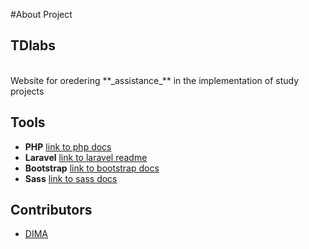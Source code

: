 #About Project

## TDlabs 
<br/> 
Website for oredering **_assistance_** in the implementation of study projects 

## Tools 

- **PHP** [link to php docs](https://www.php.net/docs.php) 
- **Laravel** [link to laravel readme](./AboutLaravel.md)
- **Bootstrap** [link to bootstrap docs](https://getbootstrap.com/docs/5.0/getting-started/introduction/)
- **Sass** [link to sass docs](https://sass-scss.ru/documentation/)

## Contributors

- [DIMA](https://github.com/NeitLC)
